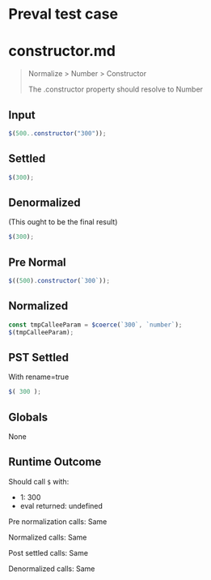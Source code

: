 # Preval test case

# constructor.md

> Normalize > Number > Constructor
>
> The .constructor property should resolve to Number

## Input

`````js filename=intro
$(500..constructor("300"));
`````

## Settled


`````js filename=intro
$(300);
`````

## Denormalized
(This ought to be the final result)

`````js filename=intro
$(300);
`````

## Pre Normal


`````js filename=intro
$((500).constructor(`300`));
`````

## Normalized


`````js filename=intro
const tmpCalleeParam = $coerce(`300`, `number`);
$(tmpCalleeParam);
`````

## PST Settled
With rename=true

`````js filename=intro
$( 300 );
`````

## Globals

None

## Runtime Outcome

Should call `$` with:
 - 1: 300
 - eval returned: undefined

Pre normalization calls: Same

Normalized calls: Same

Post settled calls: Same

Denormalized calls: Same
